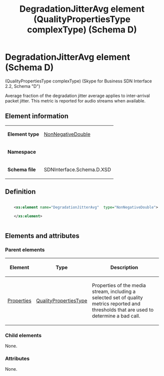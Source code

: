 ﻿---
title: DegradationJitterAvg element (QualityPropertiesType complexType) (Schema D)
TOCTitle: DegradationJitterAvg element
ms:assetid: 2e23efe4-6bb6-737f-ec21-ab2dffdff04f
ms:mtpsurl: https://msdn.microsoft.com/library/Mt149469(v=office.16)
ms:contentKeyID: 65855416
ms.date: 08/24/2015
mtps_version: v=office.16
dev_langs:
- xml
---

# DegradationJitterAvg element (Schema D)

(QualityPropertiesType complexType) (Skype for Business SDN Interface 2.2, Schema "D")

Average fraction of the degradation jitter average applies to inter-arrival packet jitter. This metric is reported for audio streams when available. 

## Element information

<table>
<colgroup>
<col />
<col />
</colgroup>
<tbody>
<tr class="odd">
<td><p><strong>Element type</strong></p></td>
<td><p><a href="nonnegativedouble-simpletype-skype-for-business-sdn-interface-2-2-schema-d.md">NonNegativeDouble</a></p></td>
</tr>
<tr class="even">
<td><p><strong>Namespace</strong></p></td>
<td><p></p></td>
</tr>
<tr class="odd">
<td><p><strong>Schema file</strong></p></td>
<td><p>SDNInterface.Schema.D.XSD</p></td>
</tr>
</tbody>
</table>


## Definition

```xml

    <xs:element name="DegradationJitterAvg"  type="NonNegativeDouble">
    
    </xs:element>
  
```

## Elements and attributes

### Parent elements

<table>
<colgroup>
<col />
<col />
<col />
</colgroup>
<thead>
<tr class="header">
<th><p>Element</p></th>
<th><p>Type</p></th>
<th><p>Description</p></th>
</tr>
</thead>
<tbody>
<tr class="odd">
<td><p><a href="properties-element-qualitytype-complextype-skype-for-business-sdn-interface-2-2-schema-d.md">Properties</a></p></td>
<td><p><a href="qualitypropertiestype-complextype-skype-for-business-sdn-interface-2-2-schema-d.md">QualityPropertiesType</a></p></td>
<td><p>Properties of the media stream, including a selected set of quality metrics reported and thresholds that are used to determine a bad call.</p></td>
</tr>
</tbody>
</table>


### Child elements

None.

### Attributes

None.

